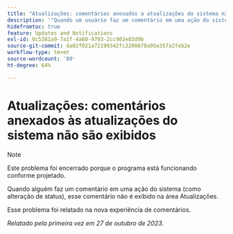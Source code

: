```yaml
---
title: "Atualizações: comentários anexados a atualizações do sistema não são exibidos"
description: '"Quando um usuário faz um comentário em uma ação do sistema (como alteração de status), esse comentário não é exibido na área Atualizações. ”'
hidefromtoc: true
feature: Updates and Notifications
exl-id: 0c5381a9-7a1f-4a60-9793-2cc902e83d9b
source-git-commit: da82f021a72199342fc2200678a95e357a2feb2e
workflow-type: tm+mt
source-wordcount: '89'
ht-degree: 64%

---
```


# Atualizações: comentários anexados às atualizações do sistema não são exibidos

<!--
>[!NOTE]
>
>This issue has been closed because it is working as designed.
-->

>[!NOTE]
>
>Este problema foi encerrado porque o programa está funcionando conforme projetado.

Quando alguém faz um comentário em uma ação do sistema (como alteração de status), esse comentário não é exibido na área Atualizações.

Esse problema foi relatado na nova experiência de comentários.

_Relatado pela primeira vez em 27 de outubro de 2023._